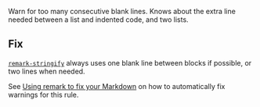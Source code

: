 Warn for too many consecutive blank lines.
  Knows about the extra line needed between a list and indented code, and two
  lists.

  ## Fix

  [`remark-stringify`](https://github.com/remarkjs/remark/tree/HEAD/packages/remark-stringify)
  always uses one blank line between blocks if possible, or two lines when
  needed.

  See [Using remark to fix your Markdown](https://github.com/remarkjs/remark-lint#using-remark-to-fix-your-markdown)
  on how to automatically fix warnings for this rule.